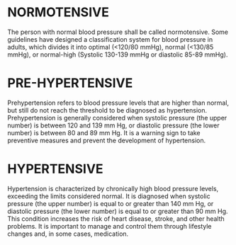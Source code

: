 # NORMOTENSIVE
The person with normal blood pressure shall be called normotensive. Some guidelines have designed a classification system for blood pressure in adults, which divides it into optimal (<120/80 mmHg), normal (<130/85 mmHg), or normal-high (Systolic 130-139 mmHg or diastolic 85-89 mmHg).

# PRE-HYPERTENSIVE
Prehypertension refers to blood pressure levels that are higher than normal, but still do not reach the threshold to be diagnosed as hypertension. Prehypertension is generally considered when systolic pressure (the upper number) is between 120 and 139 mm Hg, or diastolic pressure (the lower number) is between 80 and 89 mm Hg. It is a warning sign to take preventive measures and prevent the development of hypertension.

# HYPERTENSIVE
Hypertension is characterized by chronically high blood pressure levels, exceeding the limits considered normal. It is diagnosed when systolic pressure (the upper number) is equal to or greater than 140 mm Hg, or diastolic pressure (the lower number) is equal to or greater than 90 mm Hg. This condition increases the risk of heart disease, stroke, and other health problems. It is important to manage and control them through lifestyle changes and, in some cases, medication.
